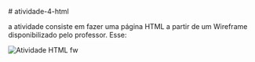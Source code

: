 

﻿# atividade-4-html

a atividade consiste em fazer uma página HTML a partir de um Wireframe disponibilizado pelo professor. Esse:



![Atividade HTML fw](https://user-images.githubusercontent.com/69221726/109418531-961e4e80-79a7-11eb-89f1-b42a55fe1fff.png)
